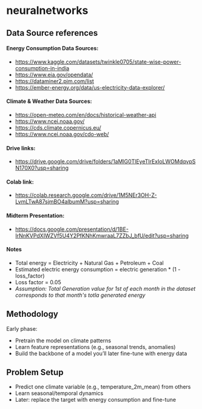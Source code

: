 # neuralnetworks
## Data Source references
#### Energy Consumption Data Sources:
- https://www.kaggle.com/datasets/twinkle0705/state-wise-power-consumption-in-india
- https://www.eia.gov/opendata/
- https://dataminer2.pjm.com/list
- https://ember-energy.org/data/us-electricity-data-explorer/
#### Climate & Weather Data Sources:
- https://open-meteo.com/en/docs/historical-weather-api
- https://www.ncei.noaa.gov/
- https://cds.climate.copernicus.eu/
- https://www.ncei.noaa.gov/cdo-web/
#### Drive links:
- https://drive.google.com/drive/folders/1aMlG0TlEyeTlrExIoLWOMdqvpSN170X0?usp=sharing
#### Colab link:
- https://colab.research.google.com/drive/1M5NEr3OH-Z-LvmLTwA87sjmBO4albumM?usp=sharing

#### Midterm Presentation:
- https://docs.google.com/presentation/d/1BE-IrNnKVPdXIWZVf5U4Y2PfKNhKmwraaL7ZZbJ_bfU/edit?usp=sharing

#### Notes
- Total energy = Electricity + Natural Gas + Petroleum + Coal
- Estimated electric energy consumption = electric generation * (1 - loss_factor)
- Loss factor = 0.05
- _Assumption: Total Generation value for 1st of each month in the dataset corresponds to that month's totla generated energy_


## Methodology
Early phase:
- Pretrain the model on climate patterns
- Learn feature representations (e.g., seasonal trends, anomalies)
- Build the backbone of a model you’ll later fine-tune with energy data

## Problem Setup
- Predict one climate variable (e.g., temperature_2m_mean) from others
- Learn seasonal/temporal dynamics
- Later: replace the target with energy consumption and fine-tune
